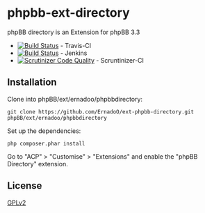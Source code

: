 phpbb-ext-directory
===================

phpBB directory is an Extension for phpBB 3.3

* [![Build Status](https://api.travis-ci.org/ErnadoO/ext-phpbb-directory.png?branch=3.3.x)](https://travis-ci.org/ErnadoO/ext-phpbb-directory) - Travis-CI
* [![Build Status](https://jenkins.erwan-projects.fr/buildStatus/icon?job=ext-phpbb-directory (3.3.x))](https://jenkins.erwan-projects.fr/job/ext-phpbb-directory%20(3.3.x)/) - Jenkins
* [![Scrutinizer Code Quality](https://scrutinizer-ci.com/g/ErnadoO/ext-phpbb-directory/badges/quality-score.png?b=3.3.x)](https://scrutinizer-ci.com/g/ErnadoO/ext-phpbb-directory/?branch=3.3.x) - Scruntinizer-CI

## Installation

Clone into phpBB/ext/ernadoo/phpbbdirectory:

    git clone https://github.com/ErnadoO/ext-phpbb-directory.git phpBB/ext/ernadoo/phpbbdirectory

Set up the dependencies:

    php composer.phar install

Go to "ACP" > "Customise" > "Extensions" and enable the "phpBB Directory" extension.

## License

[GPLv2](LICENSE)
